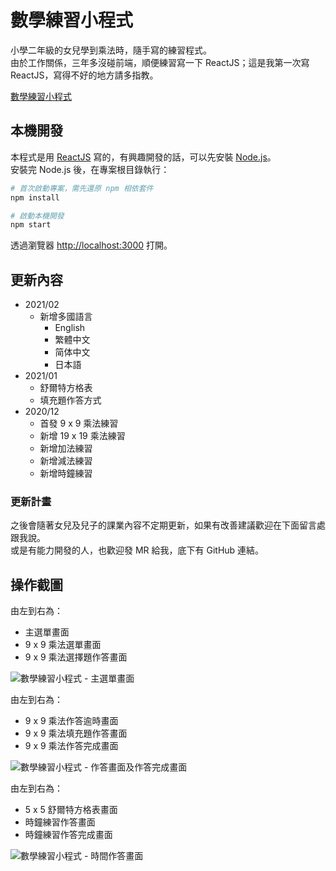 # 數學練習小程式

小學二年級的女兒學到乘法時，隨手寫的練習程式。  
由於工作關係，三年多沒碰前端，順便練習寫一下 ReactJS；這是我第一次寫 ReactJS，寫得不好的地方請多指教。  

[數學練習小程式](https://math-exercise.johnwu.cc/)  

## 本機開發

本程式是用 [ReactJS](https://zh-hant.reactjs.org/docs/) 寫的，有興趣開發的話，可以先安裝 [Node.js](https://nodejs.org/en/)。  
安裝完 Node.js 後，在專案根目錄執行：  

```sh
# 首次啟動專案，需先還原 npm 相依套件
npm install

# 啟動本機開發
npm start
```

透過瀏覽器 [http://localhost:3000](http://localhost:3000) 打開。

## 更新內容

- 2021/02
  - 新增多國語言
    - English
    - 繁體中文
    - 简体中文
    - 日本語
- 2021/01
  - 舒爾特方格表
  - 填充題作答方式
- 2020/12 
  - 首發 9 x 9 乘法練習
  - 新增 19 x 19 乘法練習
  - 新增加法練習
  - 新增減法練習
  - 新增時鐘練習

### 更新計畫

之後會隨著女兒及兒子的課業內容不定期更新，如果有改善建議歡迎在下面留言處跟我說。  
或是有能力開發的人，也歡迎發 MR 給我，底下有 GitHub 連結。 

## 操作截圖

由左到右為：  

- 主選單畫面
- 9 x 9 乘法選單畫面
- 9 x 9 乘法選擇題作答畫面

![數學練習小程式 - 主選單畫面](https://blog.johnwu.cc/images/b/57.png?v1)  

由左到右為：  

- 9 x 9 乘法作答逾時畫面
- 9 x 9 乘法填充題作答畫面
- 9 x 9 乘法作答完成畫面

![數學練習小程式 - 作答畫面及作答完成畫面](https://blog.johnwu.cc/images/b/58.png?v1)  

由左到右為：  

- 5 x 5 舒爾特方格表畫面
- 時鐘練習作答畫面
- 時鐘練習作答完成畫面

![數學練習小程式 - 時間作答畫面](https://blog.johnwu.cc/images/b/59.png?v1)  

